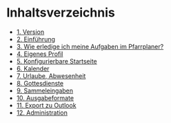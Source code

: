 Inhaltsverzeichnis
==================

* [1. Version](notfound.md)
* [2. Einführung](notfound.md)
* [3. Wie erledige ich meine Aufgaben im Pfarrplaner?](notfound.md)
* [4. Eigenes Profil](notfound.md)
* [5. Konfigurierbare Startseite](home.md)
* [6. Kalender](notfound.md)
* [7. Urlaube, Abwesenheit](notfound.md)
* [8. Gottesdienste](notfound.md)
* [9. Sammeleingaben](notfound.md)
* [10. Ausgabeformate](notfound.md)
* [11. Export zu Outlook](notfound.md)
* [12. Administration](notfound.md)
